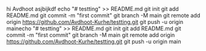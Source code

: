 hi Avdhoot
asjbijkdf
echo "# testting" >> README.md
git init
git add README.md
git commit -m "first commit"
git branch -M main
git remote add origin https://github.com/Avdhoot-Kurhe/testting.git
git push -u origin mainecho "# testting" >> README.md
git init
git add README.md
git commit -m "first commit"
git branch -M main
git remote add origin https://github.com/Avdhoot-Kurhe/testting.git
git push -u origin main
